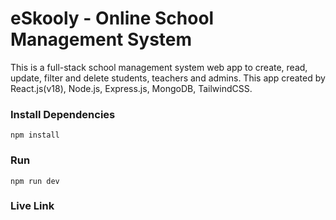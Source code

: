 # eSkooly - Online School Management System

This is a full-stack school management system web app to create, read, update, filter and delete students, teachers and admins. This app created by React.js(v18), Node.js, Express.js, MongoDB, TailwindCSS.

<!-- <img src="public/HomePage.png" /> -->
<!-- <img src="public/SearchResult.png" /> -->

### Install Dependencies

```
npm install
```

### Run

```
npm run dev
```
### Live Link
